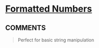 # [Formatted Numbers](https://toph.co/p/formatted-numbers)

## __COMMENTS__

> Perfect for basic string manipulation

